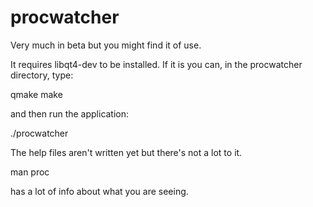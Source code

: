 procwatcher
===========

Very much in beta but you might find it of use.

It requires libqt4-dev to be installed. If it is you can, in the procwatcher directory, type:

qmake
make

and then run the application:

./procwatcher

The help files aren't written yet but there's not a lot to it. 

man proc

has a lot of info about what you are seeing.

